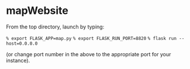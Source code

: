 # mapWebsite

From the top directory, launch by typing:

`% export FLASK_APP=map.py`
`% export FLASK_RUN_PORT=8820`
`% flask run --host=0.0.0.0`

(or change port number in the above to the appropriate port for your instance).

